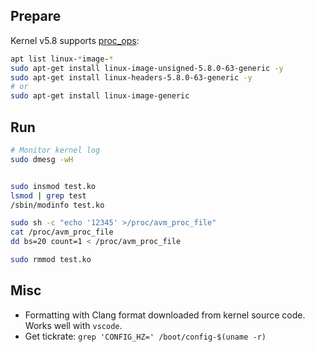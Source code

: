 

## Prepare

Kernel v5.8 supports [proc_ops](https://elixir.bootlin.com/linux/v5.8/source/include/linux/proc_fs.h#L29):
```bash
apt list linux-*image-*
sudo apt-get install linux-image-unsigned-5.8.0-63-generic -y
sudo apt-get install linux-headers-5.8.0-63-generic -y
# or
sudo apt-get install linux-image-generic
```

## Run

```bash
# Monitor kernel log
sudo dmesg -wH


sudo insmod test.ko
lsmod | grep test 
/sbin/modinfo test.ko

sudo sh -c "echo '12345' >/proc/avm_proc_file"
cat /proc/avm_proc_file
dd bs=20 count=1 < /proc/avm_proc_file

sudo rmmod test.ko
```
## Misc
- Formatting with Clang format downloaded from kernel source code. Works well with `vscode`.
- Get tickrate: `grep 'CONFIG_HZ=' /boot/config-$(uname -r)`